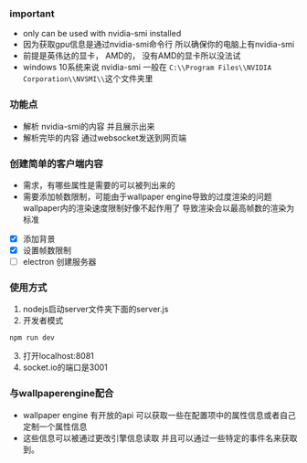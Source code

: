 ### important
- only can be used with nvidia-smi installed
- 因为获取gpu信息是通过nvidia-smi命令行 所以确保你的电脑上有nvidia-smi
- 前提是英伟达的显卡， AMD的， 没有AMD的显卡所以没法试
- windows 10系统来说 nvidia-smi 一般在 `C:\\Program Files\\NVIDIA Corporation\\NVSMI\\`这个文件夹里

### 功能点
- 解析 nvidia-smi的内容 并且展示出来
- 解析完毕的内容 通过websocket发送到网页端

### 创建简单的客户端内容
- 需求，有哪些属性是需要的可以被列出来的
- 需要添加帧数限制，可能由于wallpaper engine导致的过度渲染的问题 wallpaper内的渲染速度限制好像不起作用了 导致渲染会以最高帧数的渲染为标准
- [x] 添加背景
- [x] 设置帧数限制
- [ ] electron 创建服务器

### 使用方式
1. nodejs启动server文件夹下面的server.js
2. 开发者模式
```
npm run dev
```
3. 打开localhost:8081
4. socket.io的端口是3001

### 与wallpaperengine配合
- wallpaper engine 有开放的api 可以获取一些在配置项中的属性信息或者自己定制一个属性信息
- 这些信息可以被通过更改引擎信息读取 并且可以通过一些特定的事件名来获取到。